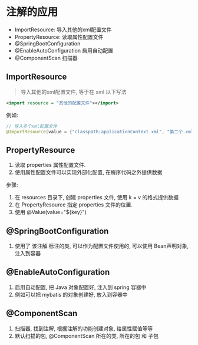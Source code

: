 # 注解的应用
- ImportResource: 导入其他的xml配置文件
- PropertyResource: 读取属性配置文件
- @SpringBootConfiguration
- @EnableAutoConfiguration 启用自动配置
- @ComponentScan 扫描器

## ImportResource
> 导入其他的xml配置文件, 等于在 xml 以下写法
```xml
<import resource = "其他的配置文件"></import>
```
例如:
```java
// 导入多个xml配置文件
@ImportResource(value = {"classpath:applicationContext.xml", "第二个.xml"})
```
## PropertyResource
1. 读取 properties 属性配置文件.
2. 使用属性配置文件可以实现外部化配置, 在程序代码之外提供数据

步骤:
1. 在 resources 目录下, 创建 properties 文件, 使用 k = v 的格式提供数据
2. 在 PropertyResource 指定 properties 文件的位置.
3. 使用 @Value(value="${key}")

## @SpringBootConfiguration
1. 使用了 该注解 标注的类, 可以作为配置文件使用的, 可以使用 Bean声明对象, 注入到容器
## @EnableAutoConfiguration
1. 启用自动配置, 把 Java 对象配置好, 注入到 spring 容器中
2. 例如可以把 mybatis 的对象创建好, 放入到容器中

## @ComponentScan
1. 扫描器, 找到注解, 根据注解的功能创建对象, 给属性赋值等等
2. 默认扫描的包, @ComponentScan 所在的类, 所在的包 和 子包





